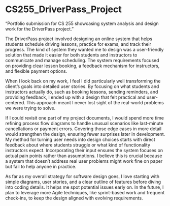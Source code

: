 # CS255_DriverPass_Project
“Portfolio submission for CS 255 showcasing system analysis and design work for the DriverPass project.”

The DriverPass project involved designing an online system that helps students schedule driving lessons, practice for exams, and track their progress. The kind of system they wanted me to design was a user-friendly solution that made it easier for both students and instructors to communicate and manage scheduling. The system requirements focused on providing clear lesson booking, a feedback mechanism for instructors, and flexible payment options.

When I look back on my work, I feel I did particularly well transforming the client’s goals into detailed user stories. By focusing on what students and instructors actually do, such as booking lessons, sending reminders, and providing feedback, I ended up with a design that felt practical and user-centered. This approach meant I never lost sight of the real-world problems we were trying to solve.

If I could revisit one part of my project documents, I would spend more time refining process flow diagrams to handle unusual scenarios like last-minute cancellations or payment errors. Covering those edge cases in more detail would strengthen the design, ensuring fewer surprises later in development. My method for turning user needs into design choices starts with direct feedback about where students struggle or what kind of functionality instructors expect. Incorporating their input ensures the system focuses on actual pain points rather than assumptions. I believe this is crucial because a system that doesn’t address real user problems might work fine on paper but fail to help anyone in practice.

As far as my overall strategy for software design goes, I love starting with simple diagrams, user stories, and a clear outline of features before diving into coding details. It helps me spot potential issues early on. In the future, I plan to leverage more Agile techniques, like sprint-based work and frequent check-ins, to keep the design aligned with evolving requirements.

